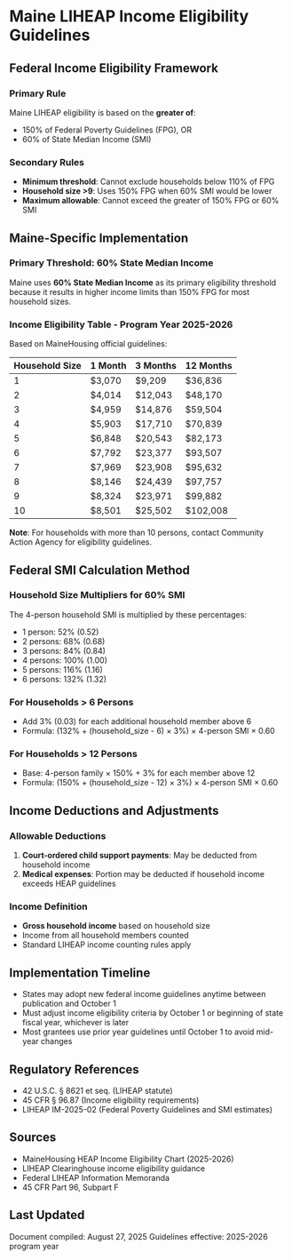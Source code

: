 # Maine LIHEAP Income Eligibility Guidelines

## Federal Income Eligibility Framework

### Primary Rule
Maine LIHEAP eligibility is based on the **greater of**:
- 150% of Federal Poverty Guidelines (FPG), OR
- 60% of State Median Income (SMI)

### Secondary Rules
- **Minimum threshold**: Cannot exclude households below 110% of FPG
- **Household size >9**: Uses 150% FPG when 60% SMI would be lower
- **Maximum allowable**: Cannot exceed the greater of 150% FPG or 60% SMI

## Maine-Specific Implementation

### Primary Threshold: 60% State Median Income
Maine uses **60% State Median Income** as its primary eligibility threshold because it results in higher income limits than 150% FPG for most household sizes.

### Income Eligibility Table - Program Year 2025-2026
Based on MaineHousing official guidelines:

| Household Size | 1 Month | 3 Months | 12 Months |
|----------------|---------|----------|-----------|
| 1              | $3,070  | $9,209   | $36,836   |
| 2              | $4,014  | $12,043  | $48,170   |
| 3              | $4,959  | $14,876  | $59,504   |
| 4              | $5,903  | $17,710  | $70,839   |
| 5              | $6,848  | $20,543  | $82,173   |
| 6              | $7,792  | $23,377  | $93,507   |
| 7              | $7,969  | $23,908  | $95,632   |
| 8              | $8,146  | $24,439  | $97,757   |
| 9              | $8,324  | $23,971  | $99,882   |
| 10             | $8,501  | $25,502  | $102,008  |

**Note**: For households with more than 10 persons, contact Community Action Agency for eligibility guidelines.

## Federal SMI Calculation Method

### Household Size Multipliers for 60% SMI
The 4-person household SMI is multiplied by these percentages:
- 1 person: 52% (0.52)
- 2 persons: 68% (0.68)
- 3 persons: 84% (0.84)
- 4 persons: 100% (1.00)
- 5 persons: 116% (1.16)
- 6 persons: 132% (1.32)

### For Households > 6 Persons
- Add 3% (0.03) for each additional household member above 6
- Formula: (132% + (household_size - 6) × 3%) × 4-person SMI × 0.60

### For Households > 12 Persons
- Base: 4-person family × 150% + 3% for each member above 12
- Formula: (150% + (household_size - 12) × 3%) × 4-person SMI × 0.60

## Income Deductions and Adjustments

### Allowable Deductions
1. **Court-ordered child support payments**: May be deducted from household income
2. **Medical expenses**: Portion may be deducted if household income exceeds HEAP guidelines

### Income Definition
- **Gross household income** based on household size
- Income from all household members counted
- Standard LIHEAP income counting rules apply

## Implementation Timeline
- States may adopt new federal income guidelines anytime between publication and October 1
- Must adjust income eligibility criteria by October 1 or beginning of state fiscal year, whichever is later
- Most grantees use prior year guidelines until October 1 to avoid mid-year changes

## Regulatory References
- 42 U.S.C. § 8621 et seq. (LIHEAP statute)
- 45 CFR § 96.87 (Income eligibility requirements)
- LIHEAP IM-2025-02 (Federal Poverty Guidelines and SMI estimates)

## Sources
- MaineHousing HEAP Income Eligibility Chart (2025-2026)
- LIHEAP Clearinghouse income eligibility guidance
- Federal LIHEAP Information Memoranda
- 45 CFR Part 96, Subpart F

## Last Updated
Document compiled: August 27, 2025
Guidelines effective: 2025-2026 program year